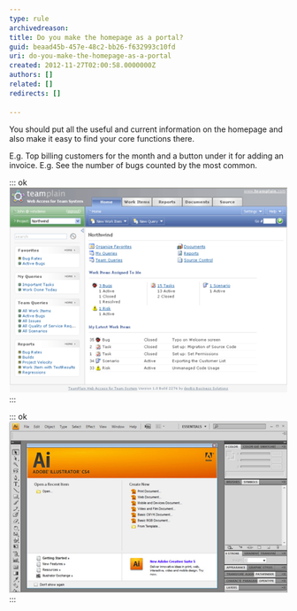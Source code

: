 ```yaml
---
type: rule
archivedreason: 
title: Do you make the homepage as a portal?
guid: beaad45b-457e-48c2-bb26-f632993c10fd
uri: do-you-make-the-homepage-as-a-portal
created: 2012-11-27T02:00:58.0000000Z
authors: []
related: []
redirects: []

---
```


You should put all the useful and current information on the homepage and also make it easy to find your core functions there.

<!--endintro-->

E.g. Top billing customers for the month and a button under it for adding an invoice.
E.g. See the number of bugs counted by the most common.

::: ok  
![Figure: The homepage of TWA is a portal.](../../assets/HomepagePortal.png)  
:::  

::: ok  
![Figure: Adobe's Creative Suite also opens a portal 'homepage'.](../../assets/HomepagePortalSoftware.jpg)  
:::
